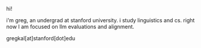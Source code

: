 hi!

i'm greg, an undergrad at stanford university. i study linguistics and cs. right now I am focused on llm evaluations and alignment.

gregkal[at]stanford[dot]edu

<!---
greg-kal/greg-kal is a ✨ special ✨ repository because its `README.md` (this file) appears on your GitHub profile.
You can click the Preview link to take a look at your changes.
--->
